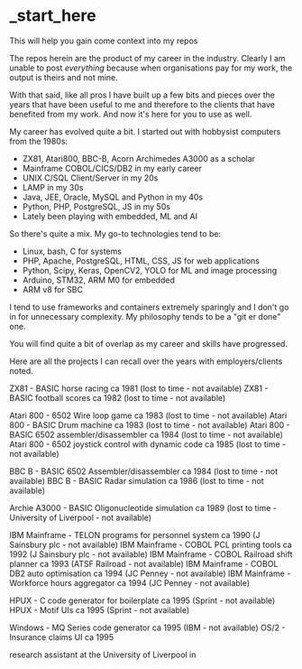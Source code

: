 # _start_here
This will help you gain come context into my repos

The repos herein are the product of my career in the industry. 
Clearly I am unable to post _everything_ because when organisations pay for my work, the output is theirs and not mine.

With that said, like all pros I have built up a few bits and pieces over the years that have been useful to me
 and therefore to the clients that have benefited from my work. And now it's here for you to use as well.

My career has evolved quite a bit. I started out with hobbysist computers from the 1980s: 
 - ZX81, Atari800, BBC-B, Acorn Archimedes A3000 as a scholar
 - Mainframe COBOL/CICS/DB2 in my early career
 - UNIX C/SQL Client/Server in my 20s
 - LAMP in my 30s
 - Java, JEE, Oracle, MySQL and Python in my 40s
 - Python, PHP, PostgreSQL, JS in my 50s
 - Lately been playing with embedded, ML and AI

So there's quite a mix. My go-to technologies tend to be:
 - Linux, bash, C for systems
 - PHP, Apache, PostgreSQL, HTML, CSS, JS for web applications
 - Python, Scipy, Keras, OpenCV2, YOLO for ML and image processing
 - Arduino, STM32, ARM M0 for embedded
 - ARM v8 for SBC

I tend to use frameworks and containers extremely sparingly and I don't go in for unnecessary complexity. 
My philosophy tends to be a "git er done" one. 

You will find quite a bit of overlap as my career and skills have progressed. 

Here are all the projects I can recall over the years with employers/clients noted.

 ZX81 - BASIC horse racing ca 1981 (lost to time - not available)
 ZX81 - BASIC football scores ca 1982 (lost to time - not available)
 
 Atari 800 - 6502 Wire loop game                     ca 1983 (lost to time - not available)
 Atari 800 - BASIC Drum machine                      ca 1983 (lost to time - not available)
 Atari 800 - BASIC 6502 assembler/disassembler       ca 1984 (lost to time - not available)
 Atari 800 - 6502 joystick control with dynamic code ca 1985 (lost to time - not available)
 
 BBC B - BASIC 6502 Assembler/disassembler           ca 1984 (lost to time - not available)
 BBC B - BASIC Radar simulation                      ca 1986 (lost to time - not available)
 
 Archie A3000 - BASIC Oligonucleotide simulation     ca 1989 (lost to time - University of Liverpool - not available)

 IBM Mainframe - TELON programs for personnel system ca 1990 (J Sainsbury plc - not available)
 IBM Mainframe - COBOL PCL printing tools            ca 1992 (J Sainsbury plc - not available)
 IBM Mainframe - COBOL Railroad shift planner        ca 1993 (ATSF Railroad - not available)
 IBM Mainframe - COBOL DB2 auto optimisation         ca 1994 (JC Penney - not available)
 IBM Mainframe - Workforce hours aggregator          ca 1994 (JC Penney - not available)

 HPUX - C code generator for boilerplate             ca 1995 (Sprint - not available)
 HPUX - Motif UIs                                    ca 1995 (Sprint - not available)

 Windows - MQ Series code generator ca 1995 (IBM - not available)
 OS/2 - Insurance claims UI ca 1995  
 
research assistant at the University of Liverpool in 


